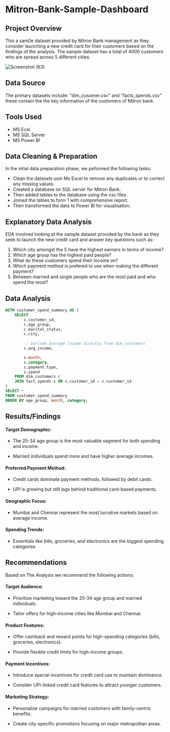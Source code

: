 # Mitron-Bank-Sample-Dashboard

## Project Overview
This a sam[le dataset provided by Mitron Bank management as they consider launching a new credit card for their customers based on the findings of the analysis. The sample dataset has a total of 4000 customers who are spread across 5 different cities.

![Screenshot (63)](https://github.com/user-attachments/assets/d0f6ba44-5944-4fb7-8e1d-277d00ad2829)

## Data Source
The primary datasets include: "dim_cusomer.csv" and "facts_spends.csv" these contain the the key information of the customers of Mitron bank.

## Tools Used
- MS Ecel
- MS SQL Server
- MS Power BI

## Data Cleaning & Preparation
In the intial data preparation phase, we peformed the following tasks:

- Clean the datasets usin Ms Excel to remove any duplicates or to correct any missing values.
- Created a database on SQL server for Mitron Bank.
- Then added tables to the database using the csv files.
- Joined the tables to form 1 with comprehensive report.
- Then transformed the data to Power BI for visualisation.

## Explanatory Data Analysis
EDA involved looking at the sample dataset provided by the bank as they seek to launch the new credit card and answer key questions such as:
1. Which city amongst the 5 have the highest earners in terms of income?
2. Which age group has the highest paid people?
3. What do these customers spend their income on?
4. Which payment method is prefered to use when making the different payment?
5. Between married and single people who are the most paid and who spend the most?

## Data Analysis

``` sql
WITH customer_spend_summary AS (
    SELECT 
        c.customer_id,
        c.age_group,
        c.marital_status,
        c.city,
        
        -- Include average income directly from dim_customers
        c.avg_income,

        s.month,
        s.category,
        s.payment_type,
        s.spend
    FROM dim_customers c
    JOIN fact_spends s ON c.customer_id = s.customer_id
)
SELECT * 
FROM customer_spend_summary
ORDER BY age_group, month, category;
```

## Results/Findings

#### Target Demographic:

- The 25-34 age group is the most valuable segment for both spending and income.

- Married individuals spend more and have higher average incomes.

#### Preferred Payment Method:

- Credit cards dominate payment methods, followed by debit cards.

- UPI is growing but still lags behind traditional card-based payments.

#### Geographic Focus:

- Mumbai and Chennai represent the most lucrative markets based on average income.

#### Spending Trends:

- Essentials like bills, groceries, and electronics are the biggest spending categories

## Recommendations
Based on The Analysis we recommend the following actions:
#### Target Audience:

- Prioritize marketing toward the 25-34 age group and married individuals.

- Tailor offers for high-income cities like Mumbai and Chennai.

#### Product Features:

- Offer cashback and reward points for high-spending categories (bills, groceries, electronics).

- Provide flexible credit limits for high-income groups.

 #### Payment Incentives:

- Introduce special incentives for credit card use to maintain dominance.

- Consider UPI-linked credit card features to attract younger customers.

#### Marketing Strategy:

- Personalize campaigns for married customers with family-centric benefits.

- Create city-specific promotions focusing on major metropolitan areas.


